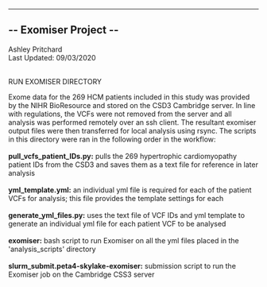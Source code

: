 ----------------------
-- Exomiser Project --
----------------------

Ashley Pritchard <br>
Last Updated: 09/03/2020 <br><br>

RUN EXOMISER DIRECTORY<br>

Exome data for the 269 HCM patients included in this study was provided by the NIHR BioResource and stored on the CSD3 Cambridge server. In line with regulations, the VCFs were not removed from the server and all analysis was performed remotely over an ssh client. The resultant exomiser output files were then transferred for local analysis using rsync. The scripts in this directory were ran in the following order in the workflow: <br><br> 
<strong>pull_vcfs_patient_IDs.py:</strong> pulls the 269 hypertrophic cardiomyopathy patient IDs from the CSD3 and saves them as a text file for reference in later analysis <br><br>
<strong>yml_template.yml:</strong> an individual yml file is required for each of the patient VCFs for analysis; this file provides the template settings for each <br><br>
<strong>generate_yml_files.py:</strong> uses the text file of VCF IDs and yml template to generate an individual yml file for each patient VCF to be analysed <br><br>
<strong>exomiser:</strong> bash script to run Exomiser on all the yml files placed in the 'analysis_scripts' directory <br><br>
<strong>slurm_submit.peta4-skylake-exomiser:</strong> submission script to run the Exomiser job on the Cambridge CSS3 server
